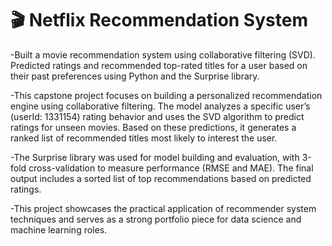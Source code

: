 # 🎬 Netflix Recommendation System

-Built a movie recommendation system using collaborative filtering (SVD). Predicted ratings and recommended top-rated titles for a user based on their past preferences using Python and the Surprise library.

-This capstone project focuses on building a personalized recommendation engine using collaborative filtering. The model analyzes a specific user’s (userId: 1331154) rating behavior and uses the SVD algorithm to predict ratings for unseen movies. Based on these predictions, it generates a ranked list of recommended titles most likely to interest the user.

-The Surprise library was used for model building and evaluation, with 3-fold cross-validation to measure performance (RMSE and MAE). The final output includes a sorted list of top recommendations based on predicted ratings.

-This project showcases the practical application of recommender system techniques and serves as a strong portfolio piece for data science and machine learning roles.
